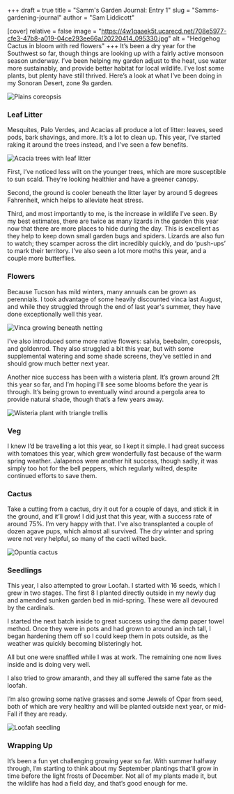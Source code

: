 +++
draft = true
title = "Samm's Garden Journal: Entry 1"
slug = "Samms-gardening-journal"
author = "Sam Liddicott"

[cover]
relative = false
image = "https://4w1qaaek5t.ucarecd.net/708e5977-cfe3-47b8-a019-04ce293ee66a/20220414_095330.jpg"
alt = "Hedgehog Cactus in bloom with red flowers"
+++
It’s been a dry year for the Southwest so far, though things are looking up with a fairly active monsoon season underway. I’ve been helping my garden adjust to the heat, use water more sustainably, and provide better habitat for local wildlife. I’ve lost some plants, but plenty have still thrived. Here’s a look at what I’ve been doing in my Sonoran Desert, zone 9a garden.

![Plains coreopsis](https://4w1qaaek5t.ucarecd.net/989663a3-c81c-4e75-bb27-ed4da88ff317/PXL_20250725_215919570.RAW-01.COVER.jpg "Some plains coreopsis winning against the heat.")

### Leaf Litter

Mesquites, Palo Verdes, and Acacias all produce a lot of litter: leaves, seed pods, bark shavings, and more. It’s a lot to clean up. This year, I’ve started raking it around the trees instead, and I’ve seen a few benefits.

![Acacia trees with leaf litter](https://4w1qaaek5t.ucarecd.net/9f2430c2-86be-43d7-8287-c539ecf95dac/PXL_20250725_215723900.RAW-01.COVER.jpg "The lizards adore the acacia tree litter.")

First, I’ve noticed less wilt on the younger trees, which are more susceptible to sun scald. They’re looking healthier and have a greener canopy.

Second, the ground is cooler beneath the litter layer by around 5 degrees Fahrenheit, which helps to alleviate heat stress.

Third, and most importantly to me, is the increase in wildlife I’ve seen. By my best estimates, there are twice as many lizards in the garden this year now that there are more places to hide during the day. This is excellent as they help to keep down small garden bugs and spiders. Lizards are also fun to watch; they scamper across the dirt incredibly quickly, and do ‘push-ups’ to mark their territory. I’ve also seen a lot more moths this year, and a couple more butterflies.

### Flowers

Because Tucson has mild winters, many annuals can be grown as perennials. I took advantage of some heavily discounted vinca last August, and while they struggled through the end of last year's summer, they have done exceptionally well this year. 

![Vinca growing beneath netting](https://4w1qaaek5t.ucarecd.net/65716b21-4389-44c1-8688-8708b6ce8a47/PXL_20250725_215653799.RAW-01.COVER.jpg "The netting provides shade and protection for the tomatoes, which share this garden bed.")

I’ve also introduced some more native flowers: salvia, beebalm, coreopsis, and goldenrod. They also struggled a bit this year, but with some supplemental watering and some shade screens, they’ve settled in and should grow much better next year.

Another nice success has been with a wisteria plant. It’s grown around 2ft this year so far, and I’m hoping I’ll see some blooms before the year is through. It’s being grown to eventually wind around a pergola area to provide natural shade, though that’s a few years away.

![Wisteria plant with triangle trellis](https://4w1qaaek5t.ucarecd.net/453861eb-49a4-4e4a-bd01-bb007024bc49/PXL_20250725_215524472.RAW-01.COVER.jpg "One very heat-hardy wisteria.")

### Veg

I knew I’d be travelling a lot this year, so I kept it simple. I had great success with tomatoes this year, which grew wonderfully fast because of the warm spring weather. Jalapenos were another hit success, though sadly, it was simply too hot for the bell peppers, which regularly wilted, despite continued efforts to save them.

### Cactus

Take a cutting from a cactus, dry it out for a couple of days, and stick it in the ground, and it’ll grow! I did just that this year, with a success rate of around 75%. I’m very happy with that. I’ve also transplanted a couple of dozen agave pups, which almost all survived. The dry winter and spring were not very helpful, so many of the cacti wilted back.

![Opuntia cactus](https://4w1qaaek5t.ucarecd.net/85a0323b-d050-44ef-a7c8-a7f86d601c1f/PXL_20250725_215759419.RAW-01.MP.COVER.jpg "The topmost pad and the buds are all post-planting growth.")

### Seedlings

This year, I also attempted to grow Loofah. I started with 16 seeds, which I grew in two stages. The first 8 I planted directly outside in my newly dug and amended sunken garden bed in mid-spring. These were all devoured by the cardinals. 

I started the next batch inside to great success using the damp paper towel method. Once they were in pots and had grown to around an inch tall, I began hardening them off so I could keep them in pots outside, as the weather was quickly becoming blisteringly hot.

All but one were snaffled while I was at work. The remaining one now lives inside and is doing very well. 

I also tried to grow amaranth, and they all suffered the same fate as the loofah. 

I’m also growing some native grasses and some Jewels of Opar from seed, both of which are very healthy and will be planted outside next year, or mid-Fall if they are ready.

![Loofah seedling](https://4w1qaaek5t.ucarecd.net/4e089b54-847e-4803-a6e8-7c6220db89bb/PXL_20250725_221051495.RAW-01.COVER.jpg "It's almost a foot tall and should start producing buds soon.")

### Wrapping Up

It’s been a fun yet challenging growing year so far. With summer halfway through, I’m starting to think about my September plantings that’ll grow in time before the light frosts of December. Not all of my plants made it, but the wildlife has had a field day, and that’s good enough for me.
